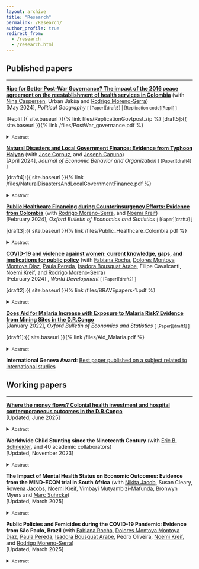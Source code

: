 ```yaml
---
layout: archive
title: "Research"
permalink: /Research/
author_profile: true
redirect_from:
  - /research
  - /research.html
---
```

## Published papers
---

[**Ripe for Better Post-War Governance? The impact of the 2016 peace agreement on the reestablishment of health services in Colombia**](https://doi.org/10.1016/j.polgeo.2024.103090) (with [Nina Caspersen], Urban Jakša and [Rodrigo Moreno-Serra]) <br/>
[May 2024], *Political Geography*
<small>[ [Paper][draft5] | [Replication code][Repli] ]  </small>

[Repli]:{{ site.baseurl }}{% link files/ReplicationGovtpost.zip %}
[draft5]:{{ site.baseurl }}{% link /files/PostWar_governance.pdf %}

<details>
<summary><small>Abstract</small></summary>
<small>
The signing of a peace agreement represents a chance for the state to renew its social contract with the population in conflict-affected areas, by providing protection and other
public goods. Failing to meet post-war expectations of a better quality of life risks endangering the negotiated peace. However, in the existing literature there is a lack of
focus on post-war public services and very little analysis of challenges to reestablishing effective state governance, especially in areas with significant rebel presence. Much of the literature still assumes that conflict zones are ripe for better governance and the post-war impact of rebel governance remains largely unanalysed. Drawing on original survey data, interviews and focus groups, this mixed-methods article analyses the impact of the 2016 Colombian peace agreement on health services in areas with high conflict intensity and sustained rebel presence. It finds an increase in demand for services but without a corresponding improvement in the perceived quality. In fact, in municipalities that host FARC reintegration camps we find a decline in both demand and quality. Three obstacles are identified: 1) a delay in establishing effective state presence, 2) favourable views of wartime healthcare provided by the rebels, 3) high expectations and mistrust of government provisions. The article demonstrates the considerable difficulty of re-establishing effective post-war governance, the importance of local expectations and trust, and the lasting impact of wartime rebel governance. It thereby makes an original and important contribution to the understanding of peacebuilding obstacles and to the growing literature on rebel governance. 
</small>
</details>

  [**Natural Disasters and Local Government Finance: Evidence from Typhoon Haiyan**](https://doi.org/10.1016/j.jebo.2024.03.007)  (with [Jose Corpuz], and [Joseph Capuno])   <br/>
[April 2024], *Journal of Economic Behavior and Organization*
<small>[ [Paper][draft4] ]  </small>

[draft4]:{{ site.baseurl }}{% link /files/NaturalDisastersAndLocalGovernmentFinance.pdf %}

<details>
<summary><small>Abstract</small></summary>
<small>
This paper examines how natural disasters affect local public finances and their interplay with intergovernmental transfers and external resources. Exploiting the randomized nature of the 2013 Typhoon Haiyan, one of the most devastating natural disasters in recent history, we document its causal effect on the local government fiscal dynamics. Combining data on local government finance with reports on the level of damages and using difference-in-differences with instrumental variable to analyze the data, we show that local public revenue and expenditures remain largely unaffected, except for debt payments. However, we find important heterogeneity in local revenue responses: poorer cities and municipalities raised comparatively lower revenue in the aftermath of the Typhoon.  We also provide evidence that external funding did not lead to lower tax collection efforts, but instead leads to higher local expenditures, suggesting that disaster aid does not cause a moral hazard problem in local governments' spending decisions.<br/>
</small>
</details>

  [**Public Healthcare Financing during Counterinsurgency Efforts: Evidence from Colombia**](https://doi.org/10.1111/obes.12603) (with [Rodrigo Moreno-Serra], and [Noemi Kreif])  <br/>
[February 2024], *Oxford Bulletin of Economics and Statistics*
<small>[ [Paper][draft3] ]  </small>

[draft3]:{{ site.baseurl }}{% link /files/Public_Healthcare_Colombia.pdf %}

<details>
<summary><small>Abstract</small></summary>
<small>
 How do government counterinsurgency efforts affect local public health financing during civil conflicts? We investigate this question in the context of the protracted conflict in Colombia. Using data on antinarcotics operations and health transfers from the central government to municipal governments, we employ both panel estimations and an instrumental variable to address concerns of endogeneity. We first show evidence of a government discretionary power over the allocation of health transfers. We do not find  evidence that counterinsurgency operations causally affect health transfers to municipalities. Our results rule out political alignment between mayors and the national governing party as an intermediary factor that could influence the flow of fiscal transfers in municipalities exposed to the conflict.
</small>
</details>

  [**COVID-19 and violence against women: current knowledge, gaps, and implications for public policy**](https://doi.org/10.1016/j.worlddev.2023.106461) (with [Fabiana Rocha], [Dolores Montoya Montoya Diaz], [Paula Pereda], [Isadora Bousquat Arabe], Filipe Cavalcanti, [Noemi Kreif], and [Rodrigo Moreno-Serra]) <br/> 
[February 2024] , *World Development*
<small>[ [Paper][draft2] ]  </small>

[draft2]:{{ site.baseurl }}{% link /files/BRAVEpapers-1.pdf %}

<details>
<summary><small>Abstract</small></summary>
<small>
  On a global scale, 1 in 3 women experience physical and/or sexual violence in their lifetime, and women of disadvantaged backgrounds are at an even higher risk. Since the outbreak of COVID-19, data have shown that violence against women (VAW) has intensified. In this paper, we review an incipient but rapidly growing literature that evaluates the effects of stay-at-home measures to reduce the spread of COVID-19 on VAW. We focus on low and middle-income countries and classify existing studies into three categories according to the quality of the data used and the reliability of the empirical methodology: not causal, less causal, and causal. Overall, the most rigorous literature for low- and middle-income countries offers mixed evidence about the VAW effects of stay-at-home measures, although increases in VAW have been more frequently observed where stay-at-home measures were stricter. Important reasons for the mixed evidence found in the literature seem to be the different types of violence analyzed (physical, sexual, psychological, or economic) and the difficulties associated with the reporting of these types of VAW. The main methodological challenges faced by this literature relate to data availability and the reliability of the methods employed to separate the effects of social isolation on VAW, from those VAW effects associated with the income and emotional shocks induced by the COVID-19 pandemic. Innovative methods and data can help improve our understanding of the unintended VAW consequences of movement restrictions, including its key pathways, so as to reliably inform the design of better policy responses to this major social and public health challenge. <br/>
</small>
</details>

[**Does Aid for Malaria Increase with Exposure to Malaria Risk? Evidence from Mining Sites in the D.R.Congo**]( https://doi.org/10.1111/obes.12483)  <br/>
[January 2022], *Oxford Bulletin of Economics and Statistics*
<small>[ [Paper][draft1] ]  </small>

[draft1]:{{ site.baseurl }}{% link /files/Aid_Malaria.pdf %}

<details>
<summary><small>Abstract</small></summary>
<small>
I examine the ability of donors to target the highest exposure to malaria risk when the health information structure is fragmented. I exploit local variations in the risk of malaria transmission induced by mining activities in the Democratic Republic of Congo as well as financial and epidemiological data from health facilities to estimate how local aid is matching the local malaria burden. Using fine-grained data on mines and health infrastructure in a regression discontinuity design, I find no evidence that local populations exposed to the highest risk of malaria transmission receive a proportionately higher share of aid compared to neighbouring areas with reduced exposure to malaria risk. <br/>
</small>
</details>

**International Geneva Award**: [Best paper published on a subject related to international studies ](https://snis.ch/awards/does-aid-for-malaria-increase-with-exposure-to-malaria-risk-evidence-from-mining-sites-in-the-d-r-congo/)  <br/>


<h2>Working papers</h2>

---
[**Where the money flows? Colonial health investment and hospital contemporaneous outcomes in the D.R.Congo**](/files/Colonial_health_May2025.pdf)  <br/>
[Updated, June 2025]
<details>
<summary><small>Abstract</small></summary>
<small>
This paper explores the role of colonial medical missions in causing contemporaneous disparities in hospital outcomes in the Democratic Republic of Congo. Using GIS data and archival records from colonial Belgian Congo between 1929 and 1959, we track the establishment of colonial health settlements and match them with modern hospitals. First, we document a strong, positive, and persistent effect on infrastructure capacity. The ability of the colonial regime to mobilise large health investments and skilled resources appears to be a strong channel of persistence of the colonial effects. Second, we find that contemporaneous resources allocated by the central government to hospitals are substantially higher for hospitals with a colonial origin, even after controlling for differences in hospital ownership, staffing, and bed capacity. We argue that in the aftermath of independence, colonial hospitals obtained a comparative advantage from external assistance and may continue to have better bargaining power with the central government to attract public funds than postcolonial hospitals. <br/>
</small>
</details>

**Worldwide Child Stunting since the Nineteenth Century** (with [Eric B. Schneider], and 40 academic collaborators) <br/>
[Updated, November 2023]
<details>
<summary><small>Abstract</small></summary>
<small>
Background: Child stunting is a major global health concern with 148.1 million children stunted in 2022. Global child stunting rates have fallen from 47.2% in 1985 to 22.3% in 2022, but trends before the mid 1980s are unclear including whether child stunting was prevalent in the past in current high-income countries (HICs). <br/>

Methods: We conducted a systematic review of child growth studies carried out before 1990 to reconstruct historical child stunting rates. The inclusion criteria were numerical reports of mean height by age and sex for children under age 10.99. We excluded studies that were not representative of the targeted population and data for children under age two so that estimates would be comparable across time and space. Stunting rates were computed by converting the means and sds of height to height-for-age Z-scores (HAZ) using the WHO standard/reference, combining the HAZ distributions at each age, and measuring the share of the combined distribution below the stunting threshold. <br/>

Findings: We found 930 historical child growth studies allowing child stunting rates to be computed for 122 countries. We supplemented these historical studies with the over age 2 stunting estimates from the Joint Malnutrition Estimates adding another 1051 studies. Many current HICs had high levels of child stunting in the early twentieth century similar to low- and middle-income countries (LMICs) today. However, stunting rates were unusually low in Scandinavia, the European settler colonies and in the Caribbean. 
Interpretation: Child stunting has declined in most parts of the world across the twentieth century, suggesting that the global child stunting rate would have been
significantly higher in the past and that the eradication of child stunting was an essential part of the health transition. The high stunting rates in HICs in the past and their subsequent eradication of stunting suggests that eradicating child stunting is possible in all LMICs and that current HICs could provide clues for eliminating stunting. <br/>
</small>
</details>


**The Impact of Mental Health Status on Economic Outcomes: Evidence from the MIND-ECON trial in South Africa** (with [Nikita Jacob], Susan Cleary, [Rowena Jacobs], [Noemi Kreif], Vimbayi Mutyambizi-Mafunda, Bronwyn Myers and [Marc Suhrcke]) <br/>
[Updated, March 2025]
<details>
<summary><small>Abstract</small></summary>
<small>
For low- and middle-income countries (LMICs), there is scarce evidence on the relationship between mental disorders and economic outcomes, including income, poverty risk and labour
market performance. By leveraging exogenous variation induced by a mental health intervention, this paper explores the impact of depression on employment, income, expenditure, and out-of-pocket payments for healthcare in South Africa. The econometric approach uses the randomized intervention as an instrumental variable for the change in mental health and utilises a panel data structure with a long 24-month follow-up survey. Building on the estimated beneficial impact of the mental health intervention on depression severity, our
findings suggest that observed changes in mental health within the considered time period can substantially improve economic outcomes for the population under study. The study
contributes to informed decision-making regarding investment in mental health interventions, particularly in resource-constrained settings, such as LMICs. <br/>
</small>
</details>

**Public Policies and Femicides during the COVID-19 Pandemic: Evidence from São Paulo, Brazil** (with [Fabiana Rocha], [Dolores Montoya Montoya Diaz], [Paula Pereda], [Isadora Bousquat Arabe], Pedro Oliveira, [Noemi Kreif], and [Rodrigo Moreno-Serra]) <br/>
[Updated, March 2025]
<details>
<summary><small>Abstract</small></summary>
<small>
With the outbreak of the COVID-19 pandemic in early 2020, concerns arose that stay-at-home policies could exacerbate Violence Against Women (VAW). Evidence shows an increase in calls to domestic violence helplines in several countries. However, limited economic studies have investigated the pandemic's effects on femicides, the most extreme form of VAW. This paper examines the effects of social isolation measures and emergency aid policies implemented during the COVID-19 outbreak on femicides in São Paulo, Brazil. Using daily femicide data from 2016 to 2020, a social isolation index, and monthly employment and emergency cash transfer data, we estimate fixed-effects models. Our findings reveal that the probability of femicide more than doubled (0.32 p.p.) during periods of pronounced isolation (March-April 2020). The impact was more significant in poorer municipalities, where male job losses drove this increase. However, the provision of emergency aid in poorer areas, which covered 29.8\% of the population in these areas, mitigated this harmful effect, reducing it by more than twice the magnitude of the employment shock. These results underline the interplay between economic conditions, social policies, and gender-based violence during crises. <br/>
</small>
</details>

[//]: # (Links)

[Nina Caspersen]: <https://www.york.ac.uk/politics/people/academicstaff/nina-caspersen/>
[Nikita Jacob]: <https://www.york.ac.uk/che/staff/research/nikita-jacob/>
[Rowena Jacobs]: <https://www.york.ac.uk/che/staff/research/rowena-jacobs/>
[Marc Suhrcke]: <https://liser.elsevierpure.com/en/persons/marc-suhrcke>
[Rodrigo Moreno-Serra]: <https://sites.google.com/site/rodrigomorenoserra/home>
[Noemi Kreif]: <https://sop.washington.edu/people/noemi-kreif/>
[Jose Corpuz]: <https://warwick.ac.uk/fac/soc/economics/staff/jcorpuz/>
[Joseph Capuno]: <https://econ.upd.edu.ph/about-upse/faculty/jjcapuno/>
[Eric B. Schneider]: <https://www.ericbschneider.com/>
[Paula Pereda]: <https://sites.google.com/site/paulapereda/home>
[Dolores Montoya Montoya Diaz]: <https://sites.google.com/site/madmdiaz/>
[Fabiana Rocha]: <https://www.fea.usp.br/usuarios/docente/frocha>
[Isadora Bousquat Arabe]: <https://www.lse.ac.uk/economics/people/research-students/isadora-bousquat-arabe>